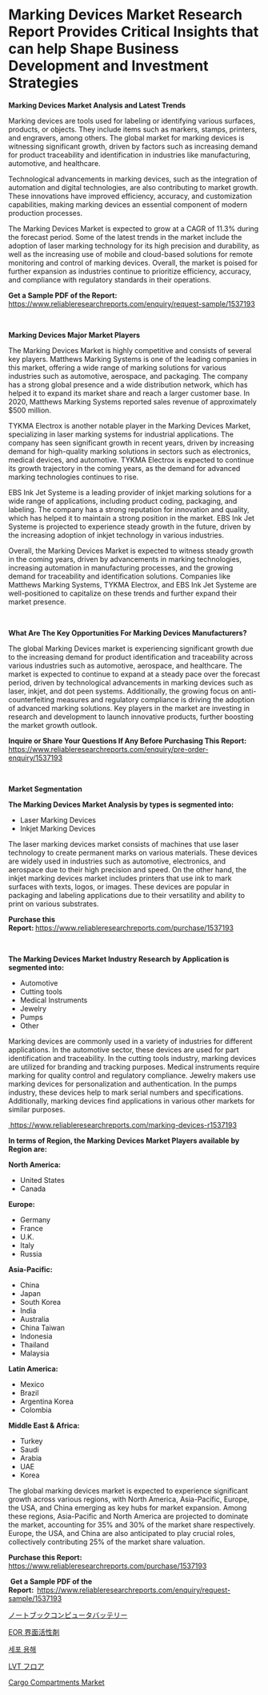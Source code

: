 <p><h1>Marking Devices Market Research Report Provides Critical Insights that can help Shape Business Development and Investment Strategies</h1></p><p><strong>Marking Devices Market Analysis and Latest Trends</strong></p>
<p><p>Marking devices are tools used for labeling or identifying various surfaces, products, or objects. They include items such as markers, stamps, printers, and engravers, among others. The global market for marking devices is witnessing significant growth, driven by factors such as increasing demand for product traceability and identification in industries like manufacturing, automotive, and healthcare.</p><p>Technological advancements in marking devices, such as the integration of automation and digital technologies, are also contributing to market growth. These innovations have improved efficiency, accuracy, and customization capabilities, making marking devices an essential component of modern production processes.</p><p>The Marking Devices Market is expected to grow at a CAGR of 11.3% during the forecast period. Some of the latest trends in the market include the adoption of laser marking technology for its high precision and durability, as well as the increasing use of mobile and cloud-based solutions for remote monitoring and control of marking devices. Overall, the market is poised for further expansion as industries continue to prioritize efficiency, accuracy, and compliance with regulatory standards in their operations.</p></p>
<p><strong>Get a Sample PDF of the Report:&nbsp;</strong> <a href="https://www.reliableresearchreports.com/enquiry/request-sample/1537193">https://www.reliableresearchreports.com/enquiry/request-sample/1537193</a></p>
<p>&nbsp;</p>
<p><strong>Marking Devices Major Market Players</strong></p>
<p><p>The Marking Devices Market is highly competitive and consists of several key players. Matthews Marking Systems is one of the leading companies in this market, offering a wide range of marking solutions for various industries such as automotive, aerospace, and packaging. The company has a strong global presence and a wide distribution network, which has helped it to expand its market share and reach a larger customer base. In 2020, Matthews Marking Systems reported sales revenue of approximately $500 million.</p><p>TYKMA Electrox is another notable player in the Marking Devices Market, specializing in laser marking systems for industrial applications. The company has seen significant growth in recent years, driven by increasing demand for high-quality marking solutions in sectors such as electronics, medical devices, and automotive. TYKMA Electrox is expected to continue its growth trajectory in the coming years, as the demand for advanced marking technologies continues to rise.</p><p>EBS Ink Jet Systeme is a leading provider of inkjet marking solutions for a wide range of applications, including product coding, packaging, and labeling. The company has a strong reputation for innovation and quality, which has helped it to maintain a strong position in the market. EBS Ink Jet Systeme is projected to experience steady growth in the future, driven by the increasing adoption of inkjet technology in various industries.</p><p>Overall, the Marking Devices Market is expected to witness steady growth in the coming years, driven by advancements in marking technologies, increasing automation in manufacturing processes, and the growing demand for traceability and identification solutions. Companies like Matthews Marking Systems, TYKMA Electrox, and EBS Ink Jet Systeme are well-positioned to capitalize on these trends and further expand their market presence.</p></p>
<p>&nbsp;</p>
<p><strong>What Are The Key Opportunities For Marking Devices Manufacturers?</strong></p>
<p><p>The global Marking Devices market is experiencing significant growth due to the increasing demand for product identification and traceability across various industries such as automotive, aerospace, and healthcare. The market is expected to continue to expand at a steady pace over the forecast period, driven by technological advancements in marking devices such as laser, inkjet, and dot peen systems. Additionally, the growing focus on anti-counterfeiting measures and regulatory compliance is driving the adoption of advanced marking solutions. Key players in the market are investing in research and development to launch innovative products, further boosting the market growth outlook.</p></p>
<p><strong>Inquire or Share Your Questions If Any Before Purchasing This Report:</strong> <a href="https://www.reliableresearchreports.com/enquiry/pre-order-enquiry/1537193">https://www.reliableresearchreports.com/enquiry/pre-order-enquiry/1537193</a></p>
<p>&nbsp;</p>
<p><strong>Market Segmentation</strong></p>
<p><strong>The Marking Devices Market Analysis by types is segmented into:</strong></p>
<p><ul><li>Laser Marking Devices</li><li>Inkjet Marking Devices</li></ul></p>
<p><p>The laser marking devices market consists of machines that use laser technology to create permanent marks on various materials. These devices are widely used in industries such as automotive, electronics, and aerospace due to their high precision and speed. On the other hand, the inkjet marking devices market includes printers that use ink to mark surfaces with texts, logos, or images. These devices are popular in packaging and labeling applications due to their versatility and ability to print on various substrates.</p></p>
<p><strong>Purchase this Report:&nbsp;</strong><a href="https://www.reliableresearchreports.com/purchase/1537193">https://www.reliableresearchreports.com/purchase/1537193</a></p>
<p>&nbsp;</p>
<p><strong>The Marking Devices Market Industry Research by Application is segmented into:</strong></p>
<p><ul><li>Automotive</li><li>Cutting tools</li><li>Medical Instruments</li><li>Jewelry</li><li>Pumps</li><li>Other</li></ul></p>
<p><p>Marking devices are commonly used in a variety of industries for different applications. In the automotive sector, these devices are used for part identification and traceability. In the cutting tools industry, marking devices are utilized for branding and tracking purposes. Medical instruments require marking for quality control and regulatory compliance. Jewelry makers use marking devices for personalization and authentication. In the pumps industry, these devices help to mark serial numbers and specifications. Additionally, marking devices find applications in various other markets for similar purposes.</p></p>
<p><a href="https://www.reliableresearchreports.com/marking-devices-r1537193">&nbsp;https://www.reliableresearchreports.com/marking-devices-r1537193</a></p>
<p><strong>In terms of Region, the Marking Devices Market Players available by Region are:</strong></p>
<p>
    <p> <strong> North America: </strong>
        <ul>
            <li>United States</li>
            <li>Canada</li>
        </ul>
        </p> 
    <p> <strong> Europe: </strong>
        <ul>
            <li>Germany</li>
            <li>France</li>
            <li>U.K.</li>
            <li>Italy</li>
            <li>Russia</li>
        </ul>
        </p> 
    <p> <strong> Asia-Pacific: </strong>
        <ul>
            <li>China</li>
            <li>Japan</li>
            <li>South Korea</li>
            <li>India</li>
            <li>Australia</li>
            <li>China Taiwan</li>
            <li>Indonesia</li>
            <li>Thailand</li>
            <li>Malaysia</li>
        </ul>
        </p> 
    <p> <strong> Latin America: </strong>
        <ul>
            <li>Mexico</li>
            <li>Brazil</li>
            <li>Argentina Korea</li>
            <li>Colombia</li>
        </ul>
        </p> 
    <p> <strong> Middle East & Africa: </strong>
        <ul>
            <li>Turkey</li>
            <li>Saudi</li>
            <li>Arabia</li>
            <li>UAE</li>
            <li>Korea</li>
        </ul>
    </p>
    </p>
<p><p>The global marking devices market is expected to experience significant growth across various regions, with North America, Asia-Pacific, Europe, the USA, and China emerging as key hubs for market expansion. Among these regions, Asia-Pacific and North America are projected to dominate the market, accounting for 35% and 30% of the market share respectively. Europe, the USA, and China are also anticipated to play crucial roles, collectively contributing 25% of the market share valuation.</p></p>
<p><strong>Purchase this Report: </strong><a href="https://www.reliableresearchreports.com/purchase/1537193">https://www.reliableresearchreports.com/purchase/1537193</a></p>
<p>&nbsp;<strong>Get a Sample PDF of the Report:&nbsp;&nbsp;</strong><a href="https://www.reliableresearchreports.com/enquiry/request-sample/1537193">https://www.reliableresearchreports.com/enquiry/request-sample/1537193</a></p>
<p><strong></strong></p>
<p><p><a href="https://medium.com/@munroco657/%E3%83%8E%E3%83%BC%E3%83%88%E3%83%91%E3%82%BD%E3%82%B3%E3%83%B3%E3%83%90%E3%83%83%E3%83%86%E3%83%AA%E3%83%BC%E5%B8%82%E5%A0%B4-%E6%88%90%E5%8A%9F%E3%81%99%E3%82%8B%E3%83%93%E3%82%B8%E3%83%8D%E3%82%B9%E6%88%A6%E7%95%A5%E3%81%AE%E9%8D%B52031%E5%B9%B4%E3%81%BE%E3%81%A7%E3%81%AE%E4%BA%88%E6%B8%AC-0967f1abc21e">ノートブックコンピュータバッテリー</a></p><p><a href="https://github.com/nxboeu02965442/Market-Research-Report-List-1/blob/main/981816136644.md">EOR 界面活性剤</a></p><p><a href="https://medium.com/@albinbrakus2023/%EC%85%80-%EB%9D%BC%EC%9D%B4%EC%8B%9C%EC%8A%A4-%EC%8B%9C%EC%9E%A5-%EC%A0%90%EC%9C%A0%EC%9C%A8-%EB%B3%80%ED%99%94-%EB%B0%8F-%EC%8B%9C%EC%9E%A5-%EC%84%B1%EC%9E%A5-%ED%8A%B8%EB%A0%8C%EB%93%9C-2024-2031-71810a03a450">세포 용해</a></p><p><a href="https://github.com/moulafa/Market-Research-Report-List-1/blob/main/261728436645.md">LVT フロア</a></p><p><a href="https://issuu.com/reportprime-2/docs/cargo-compartments-market-size-2030.pptx">Cargo Compartments Market</a></p></p>
